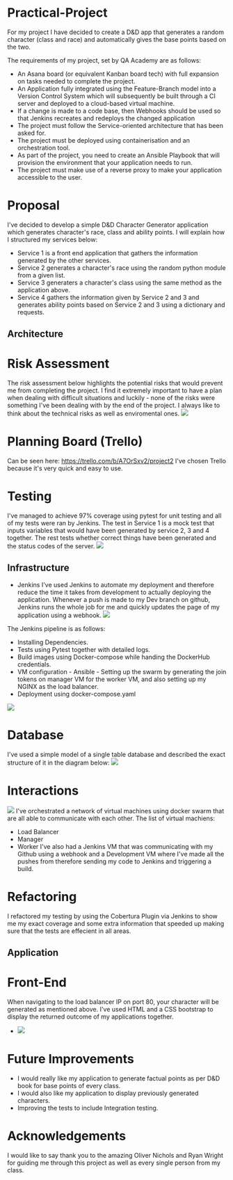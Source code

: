 # Practical-Project

For my project I have decided to create a D&D app that generates a random character (class and race) and automatically gives the base points based on the two.

The requirements of my project, set by QA Academy are as follows:

* An Asana board (or equivalent Kanban board tech) with full expansion on tasks needed to complete the project.
* An Application fully integrated using the Feature-Branch model into a Version Control System which will subsequently be built through a CI server and deployed to a cloud-based virtual machine.
* If a change is made to a code base, then Webhooks should be used so that Jenkins recreates and redeploys the changed application
* The project must follow the Service-oriented architecture that has been asked for.
* The project must be deployed using containerisation and an orchestration tool.
* As part of the project, you need to create an Ansible Playbook that will provision the environment that your application needs to run.
* The project must make use of a reverse proxy to make your application accessible to the user.

# Proposal
I've decided to develop a simple D&D Character Generator application which generates character's race, class and ability points. I will explain how I structured my services below:
* Service 1 is a front end application that gathers the information generated by the other services.
* Service 2 generates a character's race using the random python module from a given list.
* Service 3 generaters a character's class using the same method as the application above.
* Service 4 gathers the information given by Service 2 and 3 and generates ability points based on Service 2 and 3 using a dictionary and requests.

## Architecture
# Risk Assessment
The risk assessment below highlights the potential risks that would prevent me from completing the project. I find it extremely important to have a plan when dealing with difficult situations and luckily - none of the risks were something I've been dealing with by the end of the project. I always like to think about the technical risks as well as enviromental ones.
![](https://i.imgur.com/Z5mACZW.png)

# Planning Board (Trello)
Can be seen here: https://trello.com/b/A7OrSxv2/project2
I've chosen Trello because it's very quick and easy to use.

# Testing
I've managed to achieve 97% coverage using pytest for unit testing and all of my tests were ran by Jenkins.
The test in Service 1 is a mock test that inputs variables that would have been generated by service 2, 3 and 4 together.
The rest tests whether correct things have been generated and the status codes of the server.
![](https://i.imgur.com/gjnsOqf.png)

## Infrastructure

* Jenkins
I've used Jenkins to automate my deployment and therefore reduce the time it takes from development to actually deploying the application. Whenever a push is made to my Dev branch on github, Jenkins runs the whole job for me and quickly updates the page of my application using a webhook.
![](https://i.imgur.com/slTy4eY.png)

The Jenkins pipeline is as follows:
* Installing Dependencies.
* Tests using Pytest together with detailed logs.
* Build images using Docker-compose while handing the DockerHub credentials.
* VM configuration - Ansible - Setting up the swarm by generating the join tokens on manager VM for the worker VM, and also setting up my NGINX as the load balancer.
* Deployment using docker-compose.yaml

![](https://i.imgur.com/kPRMgqJ.png)

# Database
I've used a simple model of a single table database and described the exact structure of it in the diagram below:
![](https://i.imgur.com/Zsfy29h.png)

# Interactions
![](https://i.imgur.com/88EDeGm.png)
I've orchestrated a network of virtual machines using docker swarm that are all able to communicate with each other.
The list of virtual machiens:
* Load Balancer
* Manager
* Worker
I've also had a Jenkins VM that was communicating with my Github using a webhook and a Development VM where I've made all the pushes from therefore sending my code to Jenkins and triggering a build.

# Refactoring
I refactored my testing by using the Cobertura Plugin via Jenkins to show me my exact coverage and some extra information that speeded up making sure that the tests are effecient in all areas.

## Application

# Front-End
When navigating to the load balancer IP on port 80, your character will be generated as mentioned above.
I've used HTML and a CSS bootstrap to display the returned outcome of my applications together.

* ![](https://i.imgur.com/8SnSkZz.png)


# Future Improvements
* I would really like my application to generate factual points as per D&D book for base points of every class.
* I would also like my application to display previously generated characters.
* Improving the tests to include Integration testing.

# Acknowledgements
I would like to say thank you to the amazing Oliver Nichols and Ryan Wright for guiding me through this project as well as every single person from my class.
